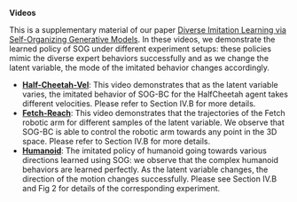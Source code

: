 **Videos**

This is a supplementary material of our paper [Diverse Imitation Learning via Self-Organizing Generative Models](https://arxiv.org/pdf/2205.03484.pdf). In these videos, we demonstrate the learned policy of SOG under different experiment setups: these policies mimic the diverse expert behaviors successfully and as we change the latent variable, the mode of the imitated behavior changes accordingly. 

- [**Half-Cheetah-Vel**](https://youtube.com/shorts/SBW2Nu-fisg): This video demonstrates that as the latent variable varies, the imitated behavior of SOG-BC for the HalfCheetah agent takes different velocities. Please refer to Section IV.B for more details.
- [**Fetch-Reach**](https://youtu.be/ecI9Phj5N0w):  This video demonstrates that the trajectories of the Fetch robotic arm for different samples of the latent variable. We observe that SOG-BC is able to control the robotic arm towards any point in the 3D space. Please refer to Section IV.B for more details.
- [**Humanoid**](https://youtube.com/shorts/7F431aCr4Q0?feature=share): The imitated policy of humanoid going towards various directions learned using SOG: we observe that the complex humanoid behaviors are learned perfectly. As the latent variable changes, the direction of the motion changes successfully. Please see Section IV.B and Fig 2 for details of the corresponding experiment.
